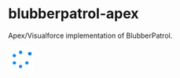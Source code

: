 # blubberpatrol-apex
Apex/Visualforce implementation of BlubberPatrol.

<img height="50" width="50" src="https://github.com/MattTriv/blubberpatrol-apex/blob/master/src/staticresources/BPWaitGIF.resource">

